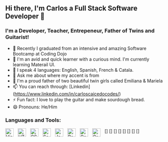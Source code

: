 ## Hi there, I'm Carlos a Full Stack Software Developer 👋

### I'm a Developer, Teacher, Entrepeneur, Father of Twins and Guitarist!

- 🔭 Recently I graduated from an intensive and amazing Software Bootcamp at Coding Dojo
- 🌱 I'm an avid and quick learner with a curious mind. I'm currently learning Materail UI. 
- 🥅 I speak 4 languages: English, Spanish, French & Catala. 
- 💬 Ask me about where my accent is from
- 👯 I'm a proud father of two beautiful twin girls called Emiliana & Mariela
- 📫 You can reach through: [Linkedin] (https://www.linkedin.com/in/carloscaicedocodes/) 
- ⚡ Fun fact: I love to play the guitar and make sourdough bread. 
- 😄 Pronouns: He/Him

<!-- ### Connect with me: -->

### Languages and Tools:

[<img align="left" alt="Visual Studio Code" width="26px" src="https://cdn.jsdelivr.net/gh/devicons/devicon/icons/vscode/vscode-original.svg" style="padding-right:10px;" />]
[<img align="left" alt="HTML5" width="26px" src="https://cdn.jsdelivr.net/gh/devicons/devicon/icons/html5/html5-original.svg" style="padding-right:10px;" />]
[<img align="left" alt="CSS3" width="26px" src="https://cdn.jsdelivr.net/gh/devicons/devicon/icons/css3/css3-original.svg" style="padding-right:10px;" />]
[<img align="left" alt="Sass" width="26px" src="https://cdn.jsdelivr.net/gh/devicons/devicon/icons/sass/sass-original.svg" style="padding-right:10px;" />]
[<img align="left" alt="JavaScript" width="26px" src="https://cdn.jsdelivr.net/gh/devicons/devicon/icons/javascript/javascript-original.svg" style="padding-right:10px;" />]
[<img align="left" alt="React" width="26px" src="https://cdn.jsdelivr.net/gh/devicons/devicon/icons/react/react-original.svg" style="padding-right:10px;" />]
[<img align="left" alt="Gatsby" width="26px" src="https://cdn.jsdelivr.net/gh/devicons/devicon/icons/gatsby/gatsby-original.svg" style="padding-right:10px;" />]
[<img align="left" alt="GraphQL" width="26px" src="https://cdn.jsdelivr.net/gh/devicons/devicon/icons/graphql/graphql-plain.svg" style="padding-right:10px;" />]
